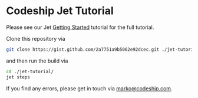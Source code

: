 # Codeship Jet Tutorial

Please see our Jet [Getting Started](http://codeship-documentation-private.s3-website-us-east-1.amazonaws.com/docker/getting-started/) tutorial for the full tutorial.

Clone this repository via

```bash
git clone https://gist.github.com/2a7751a9b5062e92dcec.git ./jet-tutorial/
```

and then run the build via

```bash
cd ./jet-tutorial/
jet steps
```

If you find any errors, please get in touch via marko@codeship.com.
